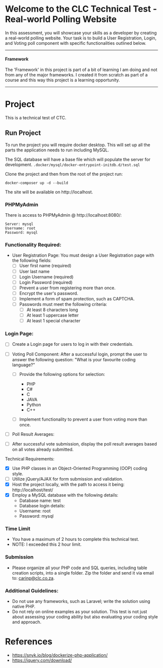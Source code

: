 # Welcome to the CLC Technical Test - Real-world Polling Website

In this assessment, you will showcase your skills as a developer by creating a real-world polling website. Your task is
to
build a User Registration, Login, and Voting poll component with specific functionalities outlined below.

---

#### Framework

The 'Framework' in this project is part of a bit of learning I am doing and not
from any of the major frameworks. I created it from scratch as
part of a course and this way this project is a learning opportunity.

---

# Project

This is a technical test of CTC.

## Run Project

To run the project you will require docker desktop. This will set up all
the parts the application needs to run including MySQL.

The SQL database will have a base file which will populate the server for development.
`.docker/mysql/docker-entrypoint-initdb.d/test.sql`

Clone the project and then from the root of the project run:

```shell
docker-composer up -d --build
```

The site will be available on http://localhost.

### PHPMyAdmin

There is access to PHPMyAdmin @ http://localhost:8080/:

```text
Server: mysql
Username: root
Password: mysql
```

### Functionality Required:

- User Registration Page: You must design a User Registration page with the following fields:
    - [ ] User first name (required)
    - [ ] User last name
    - [ ] Login Username (required)
    - [ ] Login Password (required)
    - [ ] Prevent a user from registering more than once.
    - [ ] Encrypt the user's password.
    - [ ] Implement a form of spam protection, such as CAPTCHA.
    - [ ] Passwords must meet the following criteria:
        - [ ] At least 8 characters long
        - [ ] At least 1 uppercase letter
        - [ ] At least 1 special character

### Login Page:

- [ ] Create a Login page for users to log in with their credentials.

- [ ] Voting Poll Component: After a successful login, prompt the user to answer the following question: "What is your
  favourite coding language?"
    - [ ] Provide the following options for selection:
        - PHP
        - C#
        - C
        - JAVA
        - Python
        - C++

    - [ ] Implement functionality to prevent a user from voting more than once.

- [ ] Poll Result Averages:

- [ ] After successful vote submission, display the poll result averages based on all votes already submitted.

Technical Requirements:

- [x] Use PHP classes in an Object-Oriented Programming (OOP) coding style.
- [ ] Utilize jQuery/AJAX for form submission and validation.
- [x] Host the project locally, with the path to access it being: http://localhost/test/
- [x] Employ a MySQL database with the following details:
    - Database name: test
    - Database login details:
    - Username: root
    - Password: mysql

### Time Limit

- You have a maximum of 2 hours to complete this technical test.
- NOTE: I exceeded this 2 hour limit.

### Submission

- Please organize all your PHP code and SQL queries, including table creation scripts, into a single folder. Zip the
  folder and send it via email to: carinp@clc.co.za.

### Additional Guidelines:

- Do not use any frameworks, such as Laravel; write the solution using native PHP.
- Do not rely on online examples as your solution. This test is not just about assessing your coding ability but also
  evaluating your coding style and approach.

# References

- https://snyk.io/blog/dockerize-php-application/
- https://jquery.com/download/
